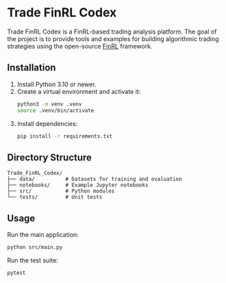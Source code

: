 # Trade FinRL Codex

Trade FinRL Codex is a FinRL-based trading analysis platform. The goal of the project is to provide tools and examples for building algorithmic trading strategies using the open-source [FinRL](https://github.com/AI4Finance-Foundation/FinRL) framework.

## Installation

1. Install Python 3.10 or newer.
2. Create a virtual environment and activate it:
   ```bash
   python3 -m venv .venv
   source .venv/bin/activate
   ```
3. Install dependencies:
   ```bash
   pip install -r requirements.txt
   ```

## Directory Structure

```
Trade_FinRL_Codex/
├── data/          # Datasets for training and evaluation
├── notebooks/     # Example Jupyter notebooks
├── src/           # Python modules
└── tests/         # Unit tests
```

## Usage

Run the main application:
```bash
python src/main.py
```

Run the test suite:
```bash
pytest
```

